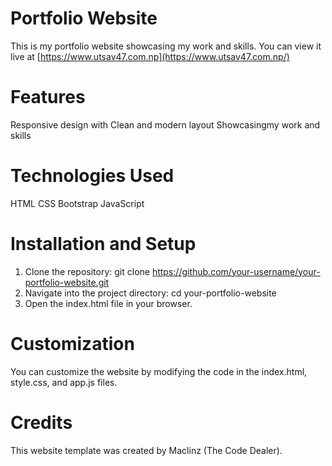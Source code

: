 # Portfolio Website
This is my portfolio website showcasing my work and skills. You can view it live at [https://www.utsav47.com.np](https://www.utsav47.com.np/)

# Features
Responsive design with Clean and modern layout
Showcasingmy work and skills

# Technologies Used
HTML
CSS
Bootstrap
JavaScript

# Installation and Setup
1. Clone the repository:
git clone https://github.com/your-username/your-portfolio-website.git
2. Navigate into the project directory:
cd your-portfolio-website
3. Open the index.html file in your browser.

# Customization
You can customize the website by modifying the code in the index.html, style.css, and app.js files.

# Credits
This website template was created by Maclinz (The Code Dealer).


